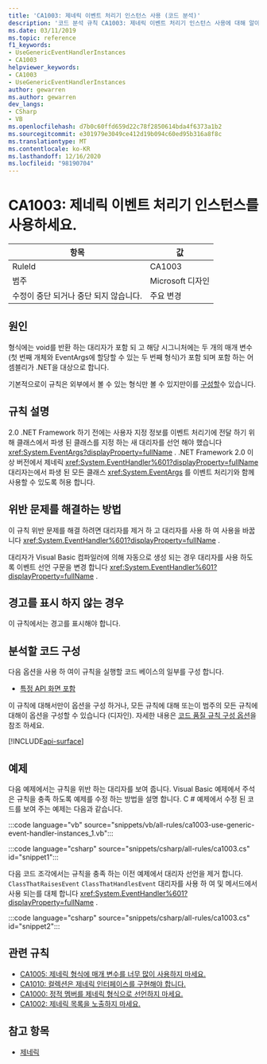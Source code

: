 ```yaml
---
title: 'CA1003: 제네릭 이벤트 처리기 인스턴스 사용 (코드 분석)'
description: '코드 분석 규칙 CA1003: 제네릭 이벤트 처리기 인스턴스 사용에 대해 알아봅니다.'
ms.date: 03/11/2019
ms.topic: reference
f1_keywords:
- UseGenericEventHandlerInstances
- CA1003
helpviewer_keywords:
- CA1003
- UseGenericEventHandlerInstances
author: gewarren
ms.author: gewarren
dev_langs:
- CSharp
- VB
ms.openlocfilehash: d7b0c60ffd659d22c78f2850614bda4f6373a1b2
ms.sourcegitcommit: e301979e3049ce412d19b094c60ed95b316a8f8c
ms.translationtype: MT
ms.contentlocale: ko-KR
ms.lasthandoff: 12/16/2020
ms.locfileid: "98190704"
---
```

# <a name="ca1003-use-generic-event-handler-instances"></a>CA1003: 제네릭 이벤트 처리기 인스턴스를 사용하세요.

| 항목                                     | 값            |
|------------------------------------------|------------------|
| RuleId                                   | CA1003           |
| 범주                                 | Microsoft 디자인 |
| 수정이 중단 되거나 중단 되지 않습니다. | 주요 변경         |

## <a name="cause"></a>원인

형식에는 void를 반환 하는 대리자가 포함 되 고 해당 시그니처에는 두 개의 매개 변수 (첫 번째 개체와 EventArgs에 할당할 수 있는 두 번째 형식)가 포함 되며 포함 하는 어셈블리가 .NET을 대상으로 합니다.

기본적으로이 규칙은 외부에서 볼 수 있는 형식만 볼 수 있지만이를 [구성할](#configure-code-to-analyze)수 있습니다.

## <a name="rule-description"></a>규칙 설명

2.0 .NET Framework 하기 전에는 사용자 지정 정보를 이벤트 처리기에 전달 하기 위해 클래스에서 파생 된 클래스를 지정 하는 새 대리자를 선언 해야 했습니다 <xref:System.EventArgs?displayProperty=fullName> . .NET Framework 2.0 이상 버전에서 제네릭 <xref:System.EventHandler%601?displayProperty=fullName> 대리자는에서 파생 된 모든 클래스 <xref:System.EventArgs> 를 이벤트 처리기와 함께 사용할 수 있도록 허용 합니다.

## <a name="how-to-fix-violations"></a>위반 문제를 해결하는 방법

이 규칙 위반 문제를 해결 하려면 대리자를 제거 하 고 대리자를 사용 하 여 사용을 바꿉니다 <xref:System.EventHandler%601?displayProperty=fullName> .

대리자가 Visual Basic 컴파일러에 의해 자동으로 생성 되는 경우 대리자를 사용 하도록 이벤트 선언 구문을 변경 합니다 <xref:System.EventHandler%601?displayProperty=fullName> .

## <a name="when-to-suppress-warnings"></a>경고를 표시 하지 않는 경우

이 규칙에서는 경고를 표시해야 합니다.

## <a name="configure-code-to-analyze"></a>분석할 코드 구성

다음 옵션을 사용 하 여이 규칙을 실행할 코드 베이스의 일부를 구성 합니다.

- [특정 API 화면 포함](#include-specific-api-surfaces)

이 규칙에 대해서만이 옵션을 구성 하거나, 모든 규칙에 대해 또는이 범주의 모든 규칙에 대해이 옵션을 구성할 수 있습니다 (디자인). 자세한 내용은 [코드 품질 규칙 구성 옵션](../code-quality-rule-options.md)을 참조 하세요.

[!INCLUDE[api-surface](~/includes/code-analysis/api-surface.md)]

## <a name="example"></a>예제

다음 예제에서는 규칙을 위반 하는 대리자를 보여 줍니다. Visual Basic 예제에서 주석은 규칙을 충족 하도록 예제를 수정 하는 방법을 설명 합니다. C # 예제에서 수정 된 코드를 보여 주는 예제는 다음과 같습니다.

:::code language="vb" source="snippets/vb/all-rules/ca1003-use-generic-event-handler-instances_1.vb":::

:::code language="csharp" source="snippets/csharp/all-rules/ca1003.cs" id="snippet1":::

다음 코드 조각에서는 규칙을 충족 하는 이전 예제에서 대리자 선언을 제거 합니다. `ClassThatRaisesEvent` `ClassThatHandlesEvent` 대리자를 사용 하 여 및 메서드에서 사용 되는를 대체 합니다 <xref:System.EventHandler%601?displayProperty=fullName> .

:::code language="csharp" source="snippets/csharp/all-rules/ca1003.cs" id="snippet2":::

## <a name="related-rules"></a>관련 규칙

- [CA1005: 제네릭 형식에 매개 변수를 너무 많이 사용하지 마세요.](ca1005.md)
- [CA1010: 컬렉션은 제네릭 인터페이스를 구현해야 합니다.](ca1010.md)
- [CA1000: 정적 멤버를 제네릭 형식으로 선언하지 마세요.](ca1000.md)
- [CA1002: 제네릭 목록을 노출하지 마세요.](ca1002.md)

## <a name="see-also"></a>참고 항목

- [제네릭](../../../csharp/programming-guide/generics/index.md)
